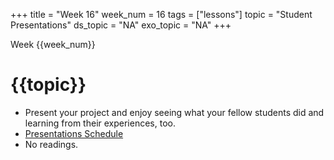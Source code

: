 +++
title = "Week 16"
week_num = 16
tags = ["lessons"]
topic = "Student Presentations"
ds_topic = "NA"
exo_topic =  "NA"
+++

Week {{week_num}}
# {{topic}}

- Present your project and enjoy seeing what your fellow students did and learning from their experiences, too.
- [Presentations Schedule](https://github.com/PsuAstro497/PresentationScheduleFall2022)
- No readings.  
